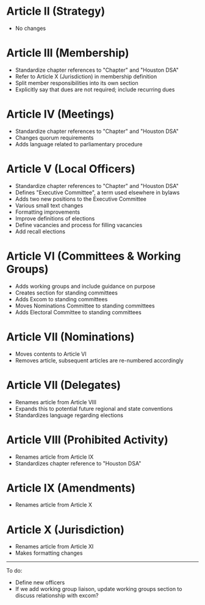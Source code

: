 # Article II (Strategy)
- No changes

# Article III (Membership)
- Standardize chapter references to "Chapter" and "Houston DSA"
- Refer to Article X (Jurisdiction) in membership definition
- Split member responsibilities into its own section
- Explicitly say that dues are not required; include recurring dues

# Article IV (Meetings)
- Standardize chapter references to "Chapter" and "Houston DSA"
- Changes quorum requirements
- Adds language related to parliamentary procedure

# Article V (Local Officers)
- Standardize chapter references to "Chapter" and "Houston DSA"
- Defines "Executive Committee", a term used elsewhere in bylaws
- Adds two new positions to the Executive Committee
- Various small text changes
- Formatting improvements
- Improve definitions of elections
- Define vacancies and process for filling vacancies
- Add recall elections

# Article VI (Committees & Working Groups)
- Adds working groups and include guidance on purpose
- Creates section for standing committees
- Adds Excom to standing committees
- Moves Nominations Committee to standing committees
- Adds Electoral Committee to standing committees

# Article VII (Nominations)
- Moves contents to Article VI
- Removes article, subsequent articles are re-numbered accordingly

# Article VII (Delegates)
- Renames article from Article VIII
- Expands this to potential future regional and state conventions
- Standardizes language regarding elections

# Article VIII (Prohibited Activity)
- Renames article from Article IX
- Standardizes chapter reference to "Houston DSA"

# Article IX (Amendments)
- Renames article from Article X

# Article X (Jurisdiction)
- Renames article from Article XI
- Makes formatting changes

----
To do:
- Define new officers
- If we add working group liaison, update working groups section to discuss relationship with excom?

